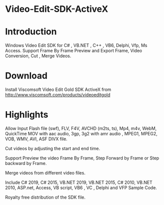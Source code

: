 # Video-Edit-SDK-ActiveX

# Introduction
Windows Video Edit SDK for C# , VB.NET , C++ , VB6, Delphi, Vfp, Ms Access. Support Frame By Frame Preview and Export Frame, Video Conversion, Cut , Merge Videos.

# Download
Install Viscomsoft Video Edit Gold SDK ActiveX from http://www.viscomsoft.com/products/videoeditgold

# Highlights
Allow Input Flash file (swf), FLV, F4V, AVCHD (m2ts, ts), Mp4, m4v, WebM, QuickTime MOV with aac audio, 3gp, 3g2 with amr audio , MPEG1, MPEG2, VOB, WMV, AVI, ASF DIVX file. 

Cut videos by adjusting the start and end time.

Support Preview the video Frame By Frame, Step Forward by Frame or Step backward by Frame.

 Merge videos from different video files.
 
 Include C# 2019, C# 2015, VB.NET 2019, VB.NET 2015, C# 2010, VB.NET 2010, ASP.net, Access, VB script, VB6 , VC , Delphi and VFP Sample Code.
 
 Royalty free distribution of the SDK file.

